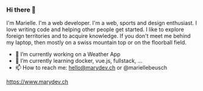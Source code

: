 ### Hi there 👋

I'm Marielle. I'm a web developer. I'm a web, sports and design enthusiast.
I love writing code and helping other people get started. I like to explore foreign territories and to acquire knowledge.
If you don't meet me behind my laptop, then mostly on a swiss mountain top or on the floorball field.

- 🔭 I’m currently working on a Weather App
- 🌱 I’m currently learning docker, vue.js, fullstack, ...
- 📫 How to reach me: hello@marydev.ch or @mariellebeusch

https://www.marydev.ch
